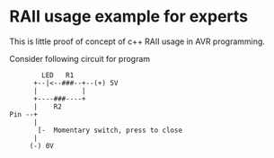 # RAII usage example for experts

This is little proof of concept of c++ RAII usage in AVR programming.

Consider following circuit for program

```
        LED   R1
      +--|<--###--+--(+) 5V
      |           |
      +----###----+
      |    R2
Pin --+
      |
       [-  Momentary switch, press to close
      |
     (-) 0V
```
